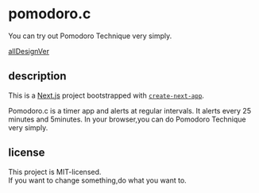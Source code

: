 # pomodoro.c
You can try out Pomodoro Technique very simply.

[allDesignVer](https://pomodoro-c-all-design.vercel.app/)

## description
This is a [Next.js](https://nextjs.org/) project bootstrapped with [`create-next-app`](https://github.com/vercel/next.js/tree/canary/packages/create-next-app).

Pomodoro.c is a timer app and alerts at regular intervals.
It alerts every 25 minutes and 5minutes.
In your browser,you can do Pomodoro Technique very simply.

## license
This project is MIT-licensed.  
If you want to change something,do what you want to.